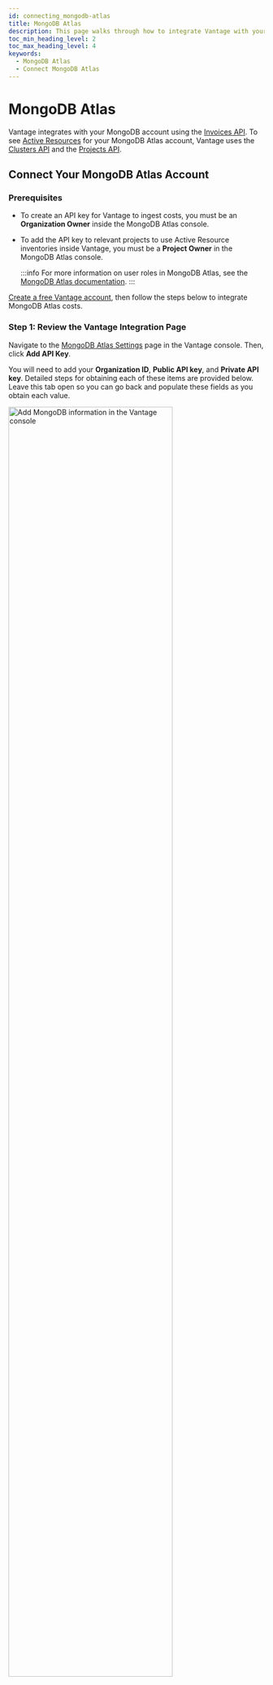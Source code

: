 ```yaml
---
id: connecting_mongodb-atlas
title: MongoDB Atlas
description: This page walks through how to integrate Vantage with your MongoDB Atlas account.
toc_min_heading_level: 2
toc_max_heading_level: 4
keywords:
  - MongoDB Atlas
  - Connect MongoDB Atlas
---
```


# MongoDB Atlas

Vantage integrates with your MongoDB account using the [Invoices API](https://www.mongodb.com/docs/atlas/reference/api-resources-spec/#tag/Invoices). To see [Active Resources](/active_resources) for your MongoDB Atlas account, Vantage uses the [Clusters API](https://www.mongodb.com/docs/atlas/reference/api-resources-spec/#tag/Clusters) and the [Projects API](https://www.mongodb.com/docs/atlas/reference/api-resources-spec/#tag/Projects).

## Connect Your MongoDB Atlas Account

### Prerequisites

- To create an API key for Vantage to ingest costs, you must be an **Organization Owner** inside the MongoDB Atlas console.
- To add the API key to relevant projects to use Active Resource inventories inside Vantage, you must be a **Project Owner** in the MongoDB Atlas console.

  :::info
  For more information on user roles in MongoDB Atlas, see the [MongoDB Atlas documentation](https://www.mongodb.com/docs/atlas/reference/user-roles/).
  :::

[Create a free Vantage account](https://console.vantage.sh/signup), then follow the steps below to integrate MongoDB Atlas costs.

### Step 1: Review the Vantage Integration Page

Navigate to the [MongoDB Atlas Settings](https://console.vantage.sh/settings/mongo) page in the Vantage console. Then, click **Add API Key**.

You will need to add your **Organization ID**, **Public API key**, and **Private API key**. Detailed steps for obtaining each of these items are provided below. Leave this tab open so you can go back and populate these fields as you obtain each value.

<div style={{display:"flex", justifyContent:"center"}}>
  <img alt="Add MongoDB information in the Vantage console" width="80%" src="/img/connect-mongo/mongodb-vantage-console.png"/> 
</div>

### Step 2: Obtain Organization ID

1. In a new browser tab, navigate to the [MongoDB Atlas console](https://account.mongodb.com/account/login).
2. At the top of the page, next to the **Organization** dropdown menu, click the **gear icon** to go to **Organization Settings**.
  <details><summary>Expand to view example image</summary>
    <div style={{display:"flex", justifyContent:"center"}}>
      <img alt="Open Organization Settings in MongoDB Atlas" width="80%" src="/img/connect-mongo/mongodb-open-settings.png"/> 
    </div>
  </details>
3. Your **Organization ID** will be displayed at the top. Copy the **Organization ID**. Then, go back to your Vantage browser tab and paste your ID into the **Organization ID** field.
  <details><summary>Expand to view example image</summary>
    <div style={{display:"flex", justifyContent:"center"}}>
      <img alt="Obtain Organization ID in MongoDB Atlas" width="80%" src="/img/connect-mongo/mongodb-get-organization-id.png"/> 
    </div>
  </details>

### Step 3: Create an Organization API Key

Next, you'll create an API key and grant it read-only permissions to your invoices and, optionally, to cluster-level cost data.

1. From the left navigation menu, click **Access Manager**.
2. At the top, click **Create API Key**.
  <details><summary>Expand to view example image</summary>
    <div style={{display:"flex", justifyContent:"center"}}>
      <img alt="View Access Manager in MongoDB Atlas" width="100%" src="/img/connect-mongo/mongodb-manage-access.png"/> 
    </div>
  </details>
3. On the **Create API Key** screen, configure the following details:

     - For **Description**, enter a name, like _Vantage Integration_.
     - For **Organization Permissions**, select **Organization Billing Viewer** and **Organization Read Only**.

    <details><summary>Expand to view example image</summary>
      <div style={{display:"flex", justifyContent:"center"}}>
        <img alt="Edit API key permissions in MongoDB Atlas" width="80%" src="/img/connect-mongo/mongodb-organization-read-only.png"/> 
      </div>
    </details>

4. Click **Next**. Your public and private keys are displayed. Copy the keys and paste them into the **Public API key** and **Private API key** fields in Vantage.
  <details><summary>Expand to view example image</summary>
    <div style={{display:"flex", justifyContent:"center"}}>
      <img alt="Copy API keys in MongoDB Atlas" width="80%" src="/img/connect-mongo/mongodb-copy-api-key-private.png"/> 
    </div>
  </details>

  :::note
  If your organization requires an IP Access List for access control, you will need to add each of the following IPs to the **API Access List** section. Add each IP address individually:

  ```
  54.87.66.45
  3.95.43.133
  54.162.3.72
  44.199.143.63
  3.218.103.23
  ```

  <div style={{display:"flex", justifyContent:"center"}}>
    <img alt="Copy API keys in MongoDB Atlas" width="80%" src="/img/connect-mongo/mongodb-api-access-list.png"/> 
  </div>
  :::

5. At the bottom, click **Done**.

If you want to have Vantage ingest per-cluster resource data from MongoDB Atlas, then proceed to the next section. Otherwise, back in the Vantage console, click **Add Key**.

### Step 4: Grant Project Access for Active Resources

1. On the left navigation menu, select **Projects** to see your list of Atlas projects. Select your project from the list.
  <details><summary>Expand to view example image</summary>
    <div style={{display:"flex", justifyContent:"center"}}>
      <img alt="Open MongoDB Atlas projects" width="80%" src="/img/connect-mongo/mongodb-projects.png"/> 
    </div>
  </details>
2. At the top, click **Access Manager**, then select the project.
3. Click **Invite to Project**.
  <details><summary>Expand to view example image</summary>
    <div style={{display:"flex", justifyContent:"center"}}>
      <img alt="Invite to project in MongoDB Atlas" width="100%" src="/img/connect-mongo/mongodb-project-access.png"/> 
    </div>
  </details>
4. Search for and select the Vantage Integration API key to add it to the project.
  <details><summary>Expand to view example image</summary>
    <div style={{display:"flex", justifyContent:"center"}}>
      <img alt="Add Vantage key to MongoDB Atlas project" width="80%" src="/img/connect-mongo/mongodb-search-integration.png"/> 
    </div>
  </details>
5. Grant the Vantage Integration API key **Project Read Only** access. Then, click **Invite to Project**. Repeat this process for any other projects where you want to see resource-level costs.
  <details><summary>Expand to view example image</summary>
    <div style={{display:"flex", justifyContent:"center"}}>
      <img alt="Grant API key read-only access to project" width="80%" src="/img/connect-mongo/mongodb-project-read-only.png"/> 
    </div>
  </details>

6. Back in the Vantage console, click **Add Key**. 

Your MongoDB Atlas integration status should automatically update from `Pending` to `Importing`. If you've successfully granted project access for active resources, your Active Resources view will begin populating with cost data.

### Next Steps: Manage Workspace Access

Once your costs are imported, select which workspaces this integration is associated with. See the [Workspaces](/workspaces#integration-workspace) documentation for information.

## Data Refresh

See the [provider data refresh documentation](/provider_data_refresh) for information on when data for each provider refreshes in Vantage.

## MongoDB Atlas Reporting Dimensions

On MongoDB Atlas [Cost Reports](/cost_reports), you can filter across several dimensions:

- Project (project ID)
- Category (Atlas Cluster - Atlas Instance M2)
- Tag (includes MongoDB tags and [virtual tags](/virtual_tagging) created in Vantage for this provider)
- Resource (service resource ID)
- Charge Type (e.g., Usage)
- Organization (organization name)
- Service (e.g., REALM)

## Active Resources

MongoDB Atlas clusters are synced as active resources and available in [resource reports](/active_resources).

